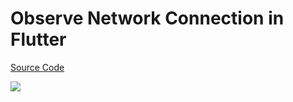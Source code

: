 # Observe Network Connection in Flutter

[Source Code](../source/observe-network-connection-in-flutter.dart)

![](../images/observe-network-connection-in-flutter.jpg)
